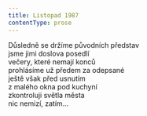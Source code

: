```yaml
---
title: Listopad 1987
contentType: prose
---
```


Důsledně se držíme původních představ  
jsme jimi doslova posedlí  
večery, které nemají konců  
prohlásíme už předem za odepsané  
ještě však před usnutím  
z malého okna pod kuchyní  
zkontroluji světla města  
nic nemizí, zatím…

